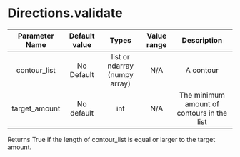 # Directions.validate

| Parameter Name | Default value | Types | Value range | Description | 
| :---: | :---: | :---: | :---: | :---: |
| contour_list | No Default | list or ndarray (numpy array) | N/A | A contour |
| target_amount | No default | int | N/A | The minimum amount of contours in the list |

Returns True if the length of contour_list is equal or larger to the target amount.

